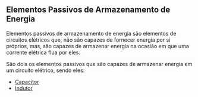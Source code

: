 ## Elementos Passivos de Armazenamento de Energia

Elementos passivos de armazenamento de energia são elementos de circuitos elétricos que, não são capazes de fornecer energia por si próprios, mas, são capazes de armazenar energia na ocasião em que uma corrente elétrica flua por eles.

São dois os elementos passivos que são capazes de armazenar energia em um circuito elétrico, sendo eles:

- [Capacitor](#05)
- [Indutor]()
